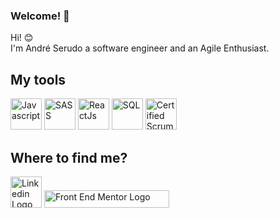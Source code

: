 
### Welcome! :sunflower:

Hi! :blush: <br>
I'm André Serudo a software engineer and an Agile Enthusiast.


## My tools
<div>
<img src="https://upload.wikimedia.org/wikipedia/commons/thumb/9/99/Unofficial_JavaScript_logo_2.svg/1200px-Unofficial_JavaScript_logo_2.svg.png" alt="Javascript" width=50 height=50 title="Javascript" />
<img src="https://sass-lang.com/assets/img/logos/logo-b6e1ef6e.svg" width=50 height=50 title="SASS"/>
<img src="https://external-content.duckduckgo.com/iu/?u=https://cdn.freebiesupply.com/logos/large/2x/react-1-logo-png-transparent.png&f=1&nofb=1" width=50 height=50 title="ReactJs"/>
<img src="https://thumbs.dreamstime.com/b/%C3%ADcone-logo-design-ui-ou-ux-app-do-base-de-dados-do-sql-96841969.jpg" width=50 height=50 title="SQL"/>
<img src="https://bcert.me/bc/html/img/badges/generated/badge-7227.png" width=50 height=50 title="Certified Scrum Master" />
</div>

## Where to find me?

<div>
   <img src="https://pngimg.com/uploads/linkedIn/linkedIn_PNG38.png" alt="Linkedin Logo" width=50 height=50 title="My Linkedin Profile" />
   <img src="https://www.frontendmentor.io/static/images/logo-desktop.svg" alt="Front End Mentor Logo" width=200 height=28 title="My FrontEnd Mentor Profile"/>
</div>


